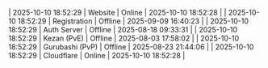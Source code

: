 | 2025-10-10 18:52:29 | Website | Online | 2025-10-10 18:52:28 |
| 2025-10-10 18:52:29 | Registration | Offline | 2025-09-09 16:40:23 |
| 2025-10-10 18:52:29 | Auth Server | Offline | 2025-08-18 09:33:31 |
| 2025-10-10 18:52:29 | Kezan (PvE) | Offline | 2025-08-03 17:58:02 |
| 2025-10-10 18:52:29 | Gurubashi (PvP) | Offline | 2025-08-23 21:44:06 |
| 2025-10-10 18:52:29 | Cloudflare | Online | 2025-10-10 18:52:28 |
